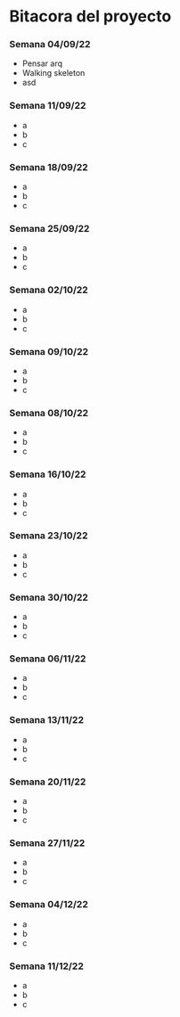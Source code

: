 # Bitacora del proyecto

### Semana 04/09/22
  - Pensar arq
  - Walking skeleton
  - asd


### Semana 11/09/22
 - a
 - b
 - c


### Semana 18/09/22
 - a
 - b
 - c
 
 
### Semana 25/09/22
 - a
 - b
 - c
 
### Semana 02/10/22
 - a
 - b
 - c
 
 ### Semana 09/10/22
 - a
 - b
 - c

### Semana 08/10/22
 - a
 - b
 - c
 
### Semana 16/10/22
 - a
 - b
 - c
 

### Semana 23/10/22
 - a
 - b
 - c
 
 
### Semana 30/10/22
 - a
 - b
 - c

### Semana 06/11/22
 - a
 - b
 - c

### Semana 13/11/22
 - a
 - b
 - c

### Semana 20/11/22
 - a
 - b
 - c

### Semana 27/11/22
 - a
 - b
 - c

### Semana 04/12/22
 - a
 - b
 - c

### Semana 11/12/22
 - a
 - b
 - c
